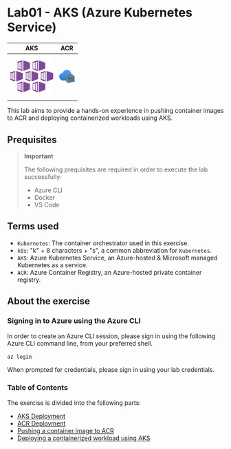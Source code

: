 # Lab01 - AKS (Azure Kubernetes Service)

|AKS |ACR |
|-|-|
![aks-logo](./img/aks.svg)|![acr-logo](./img/acr.svg)

This lab aims to provide a hands-on experience in 
pushing container images to ACR and deploying containerized workloads using AKS.

## Prequisites

> **Important**
> 
> The following prequisites are required in order to execute the lab successfully:
>
> - Azure CLI
> - Docker
> - VS Code

## Terms used

- `Kubernetes`: The container orchestrator used in this exercise.
- `k8s`: "k" + 8 characters + "s", a common abbreviation for `Kubernetes`.
- `AKS`: Azure Kubernetes Service, an Azure-hosted & Microsoft managed Kubernetes as a service.
- `ACR`: Azure Container Registry, an Azure-hosted private container registry.

## About the exercise

### Signing in to Azure using the Azure CLI

In order to create an Azure CLI session, please sign in using the following Azure CLI command line, from your preferred shell.

```bash
az login
```

When prompted for credentials, please sign in using your lab credentials.

### Table of Contents

The exercise is divided into the following parts:
- [AKS Deployment](./01.aks-deployment.md)
- [ACR Deployment](./02.acr-deployment.md)
- [Pushing a container image to ACR]()
- [Deploying a containerized workload using AKS]()